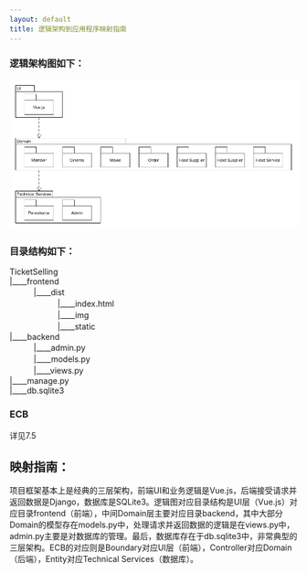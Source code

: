 ```yaml
---
layout: default
title: 逻辑架构到应用程序映射指南
---
```


### 逻辑架构图如下：
![logic structure](assets/logic_view.png)
### 目录结构如下：
TicketSelling <br>
|____frontend <br>
　　　|____dist <br>
　　　　　　|____index.html <br>
　　　　　　|____img <br>
　　　　　　|____static <br>
|____backend <br>
　　　|____admin.py <br>
　　　|____models.py <br>
　　　|____views.py <br>
|____manage.py <br>
|____db.sqlite3 <br>
### ECB
详见7.5

## 映射指南：
项目框架基本上是经典的三层架构，前端UI和业务逻辑是Vue.js，后端接受请求并返回数据是Django，数据库是SQLite3。逻辑图对应目录结构是UI层（Vue.js）对应目录frontend（前端），中间Domain层主要对应目录backend，其中大部分Domain的模型存在models.py中，处理请求并返回数据的逻辑是在views.py中，admin.py主要是对数据库的管理。最后，数据库存在于db.sqlite3中，非常典型的三层架构。ECB的对应则是Boundary对应UI层（前端），Controller对应Domain（后端），Entity对应Technical Services（数据库）。